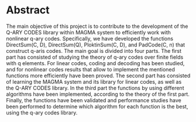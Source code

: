 # Abstract

The main objective of this project is to contribute to the development of the Q-ARY CODES library within MAGMA system to efficiently work with nonlinear q-ary codes. 
Specifically, we have developed the functions DirectSum(C, D), DirectSum(Q), PloktinSum(C, D),  and PadCode(C, n) that construct q-aris codes. 
The main goal is divided into four parts. The first part has consisted of studying the theory of q-ary codes over finite fields with q elements. 
For linear codes, coding and decoding has been studied, and for nonlinear codes results that allow to implement the mentioned functions more efficiently have been proved. 
The second part has consisted of learning the MAGMA system and its library for linear codes, as well as the Q-ARY CODES library. 
In the third part the functions by using different algorithms have been implemented, according to the theory of the first part. 
Finally, the functions have been validated and performance studies have been performed to determine which algorithm for each function is the best, using the q-ary codes library.

